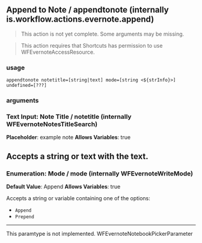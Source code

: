 
## Append to Note / appendtonote (internally is.workflow.actions.evernote.append)

> This action is not yet complete. Some arguments may be missing.


> This action requires that Shortcuts has permission to use WFEvernoteAccessResource.

### usage
`appendtonote notetitle=[string|text] mode=[string <${strInfo}>] undefined=[???]`

### arguments
### Text Input: Note Title / notetitle (internally WFEvernoteNotesTitleSearch)
**Placeholder**: example note
**Allows Variables**: true


Accepts a string 
or text
with the text.
---
### Enumeration: Mode / mode (internally WFEvernoteWriteMode)
**Default Value**: Append
**Allows Variables**: true


Accepts a string 
or variable
containing one of the options:

- `Append`
- `Prepend`
---
This paramtype is not implemented. WFEvernoteNotebookPickerParameter
